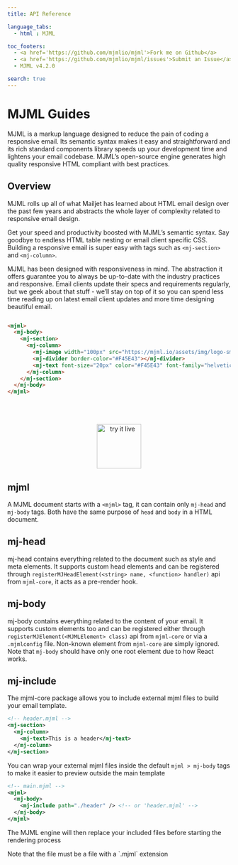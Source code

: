 ```yaml
---
title: API Reference

language_tabs:
  - html : MJML

toc_footers:
  - <a href='https://github.com/mjmlio/mjml'>Fork me on Github</a>
  - <a href='https://github.com/mjmlio/mjml/issues'>Submit an Issue</a>
  - MJML v4.2.0

search: true
---
```



# MJML Guides

MJML is a markup language designed to reduce the pain of coding a responsive email. Its semantic syntax makes it easy and straightforward and its rich standard components library speeds up your development time and lightens your email codebase. MJML’s open-source engine generates high quality responsive HTML compliant with best practices.

## Overview

MJML rolls up all of what Mailjet has learned about HTML email design over the past few years and abstracts the whole layer of complexity related to responsive email design.

Get your speed and productivity boosted with MJML’s semantic syntax. Say goodbye to endless HTML table nesting or email client specific CSS. Building a responsive email is super easy with tags such as `<mj-section>` and `<mj-column>`.

MJML has been designed with responsiveness in mind. The abstraction it offers guarantee you to always be up-to-date with the industry practices and responsive. Email clients update their specs and requirements regularly, but we geek about that stuff - we’ll stay on top of it so you can spend less time reading up on latest email client updates and more time designing beautiful email.

``` html

<mjml>
  <mj-body>
    <mj-section>
      <mj-column>
        <mj-image width="100px" src="https://mjml.io/assets/img/logo-small.png"></mj-image>
        <mj-divider border-color="#F45E43"></mj-divider>
        <mj-text font-size="20px" color="#F45E43" font-family="helvetica">Hello World</mj-text>
      </mj-column>
    </mj-section>
  </mj-body>
</mjml>

```
<p align="center">
  <br />
  <br />
  <br />
  <a href="https://mjml.io/try-it-live"><img width="100px" src="https://mjml.io/assets/img/svg/TRYITLIVE.svg" alt="try it live" /></a>
</p>


## mjml

A MJML document starts with a `<mjml>` tag, it can contain only `mj-head` and `mj-body` tags. Both have the same purpose of `head` and `body` in a HTML document.

## mj-head

mj-head contains everything related to the document such as style and meta elements. It supports custom head elements and can be registered through `registerMJHeadElement(<string> name, <function> handler)` api from `mjml-core`, it acts as a pre-render hook.


## mj-body

mj-body contains everything related to the content of your email. It supports custom elements too and can be registered either through `registerMJElement(<MJMLElement> class)` api from `mjml-core` or via a `.mjmlconfig` file. Non-known element from `mjml-core` are simply ignored. Note that `mj-body` should have only one root element due to how React works.


## mj-include

The mjml-core package allows you to include external mjml files to build your email template.

```xml
<!-- header.mjml -->
<mj-section>
  <mj-column>
    <mj-text>This is a header</mj-text>
  </mj-column>
</mj-section>
```

You can wrap your external mjml files inside the default `mjml > mj-body`
tags to make it easier to preview outside the main template


```xml
<!-- main.mjml -->
<mjml>
  <mj-body>
    <mj-include path="./header" /> <!-- or 'header.mjml' -->
  </mj-body>
</mjml>
```

The MJML engine will then replace your included files before starting the rendering process

<aside class="notice">
Note that the file must be a file with a `.mjml` extension
</aside>
